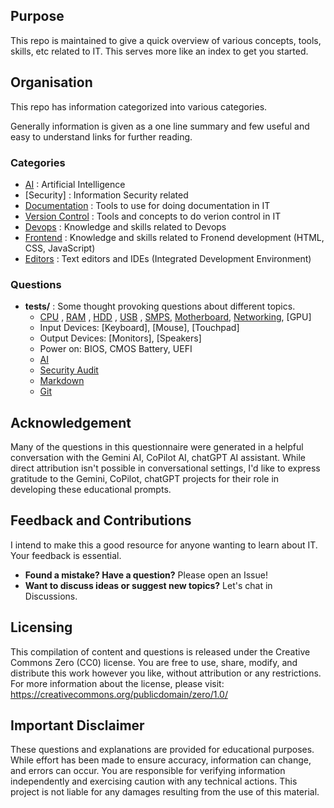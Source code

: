 ## Purpose
This repo is maintained to give a quick overview of various concepts, tools, skills, etc related to IT.
This serves more like an index to get you started.

## Organisation
This repo has information categorized into various categories.

Generally information is given as a one line summary and few useful and easy to understand links for further reading.

### Categories
- [AI](AI.md) : Artificial Intelligence
- [Security] : Information Security related
- [Documentation](Documentation.md) : Tools to use for doing documentation in IT
- [Version Control](Version-Control.md) : Tools and concepts to do verion control in IT
- [Devops](Devops.md) : Knowledge and skills related to Devops 
- [Frontend](Frontend.md) : Knowledge and skills related to Fronend development (HTML, CSS, JavaScript)
- [Editors](Editors.md) : Text editors and IDEs (Integrated Development Environment)

### Questions
- **tests/** : Some thought provoking questions about different topics.
  - [CPU](tests/cpu.md) , [RAM](tests/ram.md) , [HDD](tests/hdd.md) , [USB](tests/usb.md) , [SMPS](tests/smps.md), [Motherboard](tests/motherboard.md), [Networking](tests/networking.md), [GPU]
  - Input Devices: [Keyboard], [Mouse], [Touchpad]
  - Output Devices: [Monitors], [Speakers]
  - Power on: BIOS, CMOS Battery, UEFI
  - [AI](tests/ai.md)
  - [Security Audit](tests/security-audit.md)
  - [Markdown](tests/markdown.md)
  - [Git](tests/git.md)

## Acknowledgement
Many of the questions in this questionnaire were generated in a helpful conversation with the Gemini AI, CoPilot AI, chatGPT AI assistant.  While direct attribution isn't possible in conversational settings,  I'd like to express gratitude to the Gemini, CoPilot, chatGPT projects for their role in developing these educational prompts.

## Feedback and Contributions
I intend to make this a good resource for anyone wanting to learn about IT. Your feedback is essential.
* **Found a mistake? Have a question?** Please open an Issue!
* **Want to discuss ideas or suggest new topics?** Let's chat in Discussions.
<!-- * **Feeling ambitious?** Check out our 'CONTRIBUTING.md' to learn how to add your content or questions. -->

## Licensing
This compilation of content and questions is released under the Creative Commons Zero (CC0) license. You are free to use, share, modify, and distribute this work however you like, without attribution or any restrictions. 
For more information about the license, please visit: https://creativecommons.org/publicdomain/zero/1.0/

## Important Disclaimer
These questions and explanations are provided for educational purposes.  While effort has been made to ensure accuracy, information can change, and errors can occur.   You are responsible for verifying information independently and exercising caution with any technical actions.  This project is not liable for any damages resulting from the use of this material.
